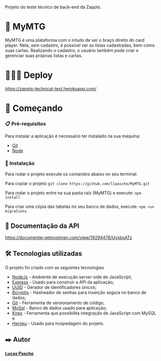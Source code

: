 Projeto do teste técnico de back-end da Zappts.

# 🧙 MyMTG

MyMTG é uma plataforma com o intuito de ser o braço direito do card player. Nela, sem cadastro, é possível ver as listas cadastradas, bem como suas cartas. Realizando o cadastro, o usuário também pode criar e gerenciar suas próprias listas e cartas. 


# 🧑🏼‍💻 Deploy

https://zappts-technical-test.herokuapp.com/



# 🚀 Começando

### 📋 Pré-requisitos

Para instalar a aplicação é necessário ter instalado na sua máquina:

* [Git](https://git-scm.com/)
* [Node](https://nodejs.org/en/)

### 🔧 Instalação

Para rodar o projeto execute os comandos abaixo no seu terminal:

Para copiar o projeto 
`git clone https://github.com/llpasche/MyMTG.git`

Para rodar o projeto entre na sua pasta raíz (MyMTG) e execute:
`npm install`

Para criar uma cópia das tabelas no seu banco de dados, execute:
`npm run migrations`


## 📄 Documentação da API
https://documenter.getpostman.com/view/19294478/UyxbsATz

## 🛠️ Tecnologias utilizadas

O projeto foi criado com as seguintes tecnologias

* [NodeJs](https://nodejs.org/en/) - Ambiente de execução server-side de JavaScript;
* [Express](https://expressjs.com/) - Usado para construir a API da aplicação;
* [UUID](https://www.npmjs.com/package/uuid) - Gerador de identificadores únicos;
* [Bcryptjs](https://www.npmjs.com/package/bcrypt) - Hasheador de senhas para inserção segura no banco de dados;
* [Git](https://git-scm.com/) - Ferramenta de versionamento de código;
* [MySql](https://www.mysql.com) - Banco de dados usado para aplicação;
* [Knex](http://knexjs.org/) - Ferramenta que possibilita integração de JavaScript com MySQL e
* [Heroku](https://www.heroku.com) - Usado para hospedagem do projeto.


 
## ✒️ Autor

[**Lucas Pasche**](https://www.linkedin.com/in/lucas-pasche/)

